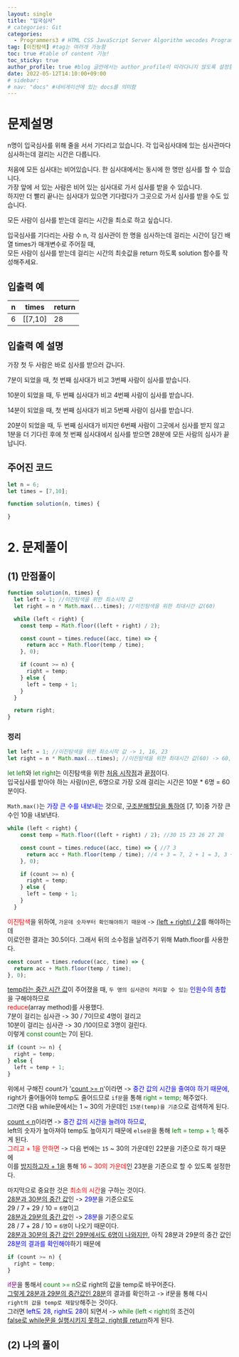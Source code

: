 ```yaml
---
layout: single
title: "입국심사"
# categories: Git
categories:
  - Programmers3 # HTML CSS JavaScript Server Algorithm wecodes Programmers1 Programmers2 CS Github Blog
tag: [이진탐색] #tag는 여러개 가능함
toc: true #table of content 기능!
toc_sticky: true
author_profile: true #blog 글안에서는 author_profile이 따라다니지 않도록 설정함  
date: 2022-05-12T14:10:00+09:00  
# sidebar:
# nav: "docs" #네비게이션에 있는 docs를 의미함
---
```


# 문제설명

n명이 입국심사를 위해 줄을 서서 기다리고 있습니다. 각 입국심사대에 있는 심사관마다 심사하는데 걸리는 시간은 다릅니다.  

처음에 모든 심사대는 비어있습니다. 한 심사대에서는 동시에 한 명만 심사를 할 수 있습니다.  
가장 앞에 서 있는 사람은 비어 있는 심사대로 가서 심사를 받을 수 있습니다.   
하지만 더 빨리 끝나는 심사대가 있으면 기다렸다가 그곳으로 가서 심사를 받을 수도 있습니다.  

모든 사람이 심사를 받는데 걸리는 시간을 최소로 하고 싶습니다.  

입국심사를 기다리는 사람 수 n, 각 심사관이 한 명을 심사하는데 걸리는 시간이 담긴 배열 times가 매개변수로 주어질 때,  
모든 사람이 심사를 받는데 걸리는 시간의 최솟값을 return 하도록 solution 함수를 작성해주세요.  

## 입출력 예

|     n     |     times     | return       |
| :----------: | :----------: | ------------ |
| 6 | [[7,10] | 28 |

## 입출력 예 설명
가장 첫 두 사람은 바로 심사를 받으러 갑니다.  

7분이 되었을 때, 첫 번째 심사대가 비고 3번째 사람이 심사를 받습니다.  

10분이 되었을 때, 두 번째 심사대가 비고 4번째 사람이 심사를 받습니다.  

14분이 되었을 때, 첫 번째 심사대가 비고 5번째 사람이 심사를 받습니다.  

20분이 되었을 때, 두 번째 심사대가 비지만 6번째 사람이 그곳에서 심사를 받지 않고   
1분을 더 기다린 후에 첫 번째 심사대에서 심사를 받으면 28분에 모든 사람의 심사가 끝납니다.  

## 주어진 코드

```js
let n = 6;
let times = [7,10];

function solution(n, times) {

}
```

# 2. 문제풀이
## (1) 만점풀이

```js
function solution(n, times) {
  let left = 1; //이진탐색을 위한 최소시작 값
  let right = n * Math.max(...times); //이진탐색을 위한 최대시간 값(60)

  while (left < right) {
    const temp = Math.floor((left + right) / 2);

    const count = times.reduce((acc, time) => {
      return acc + Math.floor(temp / time);
    }, 0);

    if (count >= n) {
      right = temp;
    } else {
      left = temp + 1;
    }
  }

  return right;
}
```

### 정리

```js
let left = 1; //이진탐색을 위한 최소시작 값 -> 1, 16, 23
let right = n * Math.max(...times); //이진탐색을 위한 최대시간 값(60) -> 60, 30
```

<span style="color:green">let left</span>와 <span style="color:green">let right</span>는 이진탐색을 위한 <u>처음 시작점</u>과 <u>끝점</u>이다.  
입국심사를 받아야 하는 사람(n)은, 6명으로 가장 오래 걸리는 시간은 10분 * 6명 = 60분이다.  

`Math.max()`는 <span style="color:blue">가장 큰 수를 내보내는</span> 것으로, <u>구조분해할당을 통하여</u> [7, 10]중 가장 큰 수인 10을 내보낸다.  

```js
while (left < right) {
    const temp = Math.floor((left + right) / 2); //30 15 23 26 27 28

    const count = times.reduce((acc, time) => { //7 3
      return acc + Math.floor(temp / time); //4 + 3 = 7, 2 + 1 = 3, 3 + 2 = 5, 3 + 2 = 5
    }, 0);

    if (count >= n) {
      right = temp;
    } else {
      left = temp + 1;
    }
  }
```

<span style="color:red">이진탐색</span>을 위하여, `가운데 숫자부터 확인해야하기 때문에` -> <u>(left + right) / 2</u>를 해야하는데  
이로인한 결과는 30.5이다. 그래서 뒤의 소수점을 날려주기 위해 Math.floor를 사용한다.  

```js
const count = times.reduce((acc, time) => {
  return acc + Math.floor(temp / time);
}, 0);
``` 

<u>temp라는 중간 시간 값</u>이 주어졌을 때, `두 명의 심사관이 처리할 수 있는` <span style="color:blue">인원수의 총합</span>을 구해야하므로  
<span style="color:red">reduce</span>(array method)를 사용했다.  
7분이 걸리는 심사관 -> 30 / 7이므로 4명이 걸리고  
10분이 걸리는 심사관 -> 30 /10이므로 3명이 걸린다.  
이렇게 <span style="color:green">const count</span>는 7이 된다.  

```js
if (count >= n) {
  right = temp;
} else {
  left = temp + 1;
}
```

위에서 구해진 count가 '<u>count >= n</u>'이라면 -> <span style="color:blue"> 중간 값의 시간을 줄여야 하기 때문에</span>,  
right가 줄어들어야 temp도 줄어드므로 `if문`을 통해 <span style="color:green">right = temp;</span> 해주었다.  
그러면 다음 while문에서는 1 ~ 30의 가운데인 `15분(temp)을 기준`으로 검색하게 된다.  

<u>count < n</u>이라면 -> <span style="color:blue">중간 값의 시간을 늘려야 하므로</span>,   
left의 숫자가 높아져야 temp도 높아지기 때문에 `else문`을 통해 <span style="color:green">left = temp + 1;</span> 해주게 된다.  
<span style="color:red">그리고 + 1을 안하면</span> -> 다음 번에는 `15` ~ 30의 가운데인 22분을 기준으로 하기 때문에  
이를 <u>방지하고자 + 1을</u> 통해 <span style="color:red">16 ~ 30의 가운데</span>인 23분을 기준으로 할 수 있도록 설정한다.  

마지막으로 중요한 것은 <span style="color:red">최소의 시간</span>을 구하는 것이다.  
<u>28분과 30분의 중간 값</u>인 -> <span style="color:blue">29분</span>을 기준으로도  
29 / 7 + 29 / 10 = `6명`이고  
<u>28분과 29분의 중간 값</u>인 -> <span style="color:blue">28분</span>을 기준으로도  
28 / 7 + 28 / 10 = `6명`이 나오기 때문이다.  
<u>28분과 30분의 중간 값인 29분에서도 6명이 나와지만</u>, 아직 28분과 29분의 중간 값인 <span style="color:blue">28분의 결과를 확인해야</span>하기 때문에  

```js
if (count >= n) {
  right = temp;
}
```

<span style="color:purple">if문</span>을 통해서 <span style="color:green">count >= n</span>으로 right의 값을 temp로 바꾸어준다.  
<u>그렇게 28분과 29분의 중간값인 28분</u>의 결과를 확인하고 -> if문을 통해 다시  
`right의 값을 temp로 재할당`해주는 것이다.  
그러면 <span style="color:blue">left도 28</span>, <span style="color:blue">right도 28</span>이 되면서 -> <span style="color:green">while (left < right)</span>의 조건이  
<u>false로 while문을 실행시키지 못하고, right를 return</u>하게 된다.  

## (2) 나의 풀이


<!-- ### 2. Link 넣기

```

유형 1: (설명어를 입력) : [gunhee's coding blog](https://gunhee-jeong.github.io/)
유형 2: (URL 자동연결) : <https://gunhee-jeong.github.io/>
유형 3: (동일 파일 내 '문단으로 이동') : [1. Header로 이동](###-1-header)

```

유형 1: (설명어를 입력) : [gunhee's coding blog](https://gunhee-jeong.github.io/)
유형 2: (URL 자동연결) : <https://gunhee-jeong.github.io/>
유형 3: (동일 파일 내 '문단으로 이동') : [1. Header로 이동](#1-header)
유형 3의 방법

1. 특수문자를 제거
2. 스페이스는 -로 바꾸고
3. 대문자는 소문자로!
   그래서 ### 1. Header -> #1-header

## Link: [google][https://www.google.com/]

### 3. 수평선

```

---

```

---

### 4. 라인 바꾸기

```

스페이스바를 2번 눌러주면 다음칸으로
이동할 수 있어요!

```

---

스페이스바를 2번 눌러주면
다음칸으로 이동할 수 있어요!

### 5. list 만들기

```

1. 1번
2. 2번
3. 3번

- 순서없는 list
  - 순서없는 list
    - 순서없는 list

```

1. 1번
2. 2번
3. 3번

- 순서없는 list
  - 순서없는 list
    - 순서없는 list

---

### 6. font 관련

```

**진하게** -> 볼드
_기울여서_ -> 이탤릭체
~~취소선~~ -> 취소선

<ul>밑줄넣기</ul> -> 밑줄
<span style="color:red">빨간 글씨</span> -> 글자색
이것이 `인라인` 입니다 -> 인라인 코드
```

**진하게** -> 볼드
_기울여서_ -> 이탤릭체
~~취소선~~ -> 취소선
<u>밑줄넣기</u> -> 밑줄
<span style="color:red">빨간 글씨</span>
이것이 `인라인` 입니다 -> 인라인 코드

---

### 7. 인용구문

```
> coding
>
> > JavaScript
> >
> > > 내가 프짱!
```

> coding
>
> > JavaScript
> >
> > > 내가 프짱!

---

### 8. 이미지 삽입

```
유형1: ('사이즈를 조절' -> HTML 태그 사용) : <img src="https://gunhee-jeong.github.io/assets/images/blogLogo.png" width="300" height="200">
유형2: (이미지 삽입 후 -> 링크 걸기)
[![이미지](https://gunhee-jeong.github.io/assets/images/blogLogo/blogLogo.png)](https://gunhee-jeong.github.io/)
```

유형1: ('사이즈를 조절' -> HTML 태그 사용) : <img src="https://gunhee-jeong.github.io/assets/images/blogLogo.png" width="300" height="200">
유형2: (이미지 삽입 후 -> 링크 걸기)
[![이미지](https://gunhee-jeong.github.io/assets/images/blogLogo.png)](https://gunhee-jeong.github.io/)

### 9. 표 만들기

```
||국어|영어|
| :--- | ---: | :--: |
|건희 | 100점 | 100점
|철수 | 100점 | 100점
```

|      |  국어 | 영어  |
| :--- | ----: | :---: |
| 건희 | 100점 | 100점 |
| 철수 | 100점 | 100점 |

> - header를 넣고 싶은 경우 ---을 사용하고 :을 이용하여 정렬에 사용함!

### 10. 토글 만들기

```
<details>
<summary>여기를 누르세요</summary>
<div markdown="1">
숨겨진 내용
</div>
</details>
```

<details>
<summary>여기를 누르세요</summary>
<div markdown="1">
숨겨진 내용
</div>
</details> -->
